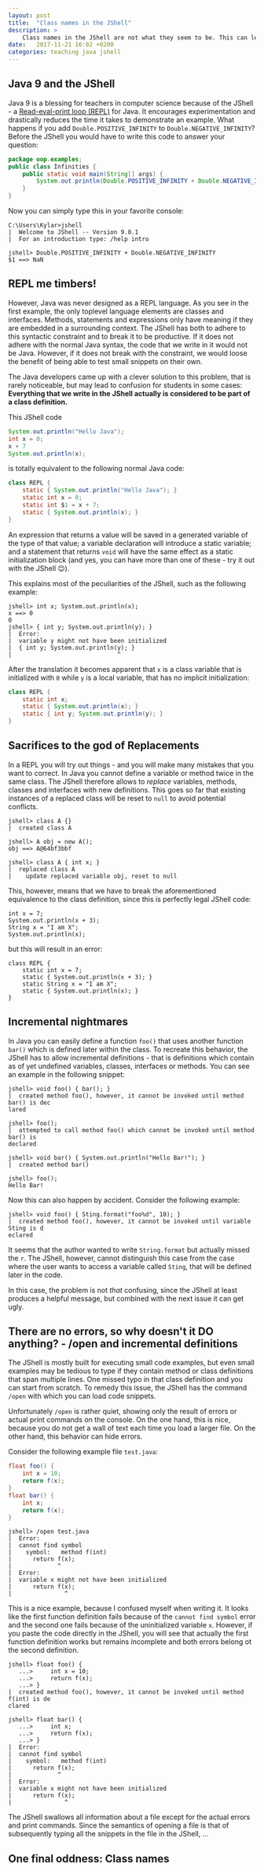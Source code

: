 ```yaml
---
layout: post
title:  "Class names in the JShell"
description: >
    Class names in the JShell are not what they seem to be. This can lead to confusions.
date:   2017-11-21 16:02 +0200
categories: teaching java jshell
---
```


## Java 9 and the JShell

Java 9 is a blessing for teachers in computer science because of the JShell - a [Read-eval-print loop (REPL)](https://en.wikipedia.org/wiki/Read%E2%80%93eval%E2%80%93print_loop) for Java. It encourages experimentation and drastically reduces the time it takes to demonstrate an example. What happens if you add `Double.POSITIVE_INFINITY` to `Double.NEGATIVE_INFINITY`? Before the JShell you would have to write this code to answer your question:

```java
package oop.examples;
public class Infinities {
    public static void main(String[] args) {
        System.out.println(Double.POSITIVE_INFINITY + Double.NEGATIVE_INFINITY);
    }
}
```

Now you can simply type this in your favorite console:

```
C:\Users\Kylar>jshell
|  Welcome to JShell -- Version 9.0.1
|  For an introduction type: /help intro

jshell> Double.POSITIVE_INFINITY + Double.NEGATIVE_INFINITY
$1 ==> NaN
```

## REPL me timbers!

However, Java was never designed as a REPL language.
As you see in the first example, the only toplevel language elements are classes and interfaces.
Methods, statements and expressions only have meaning if they are embedded in a surrounding context.
The JShell has both to adhere to this syntactic constraint and to break it to be productive.
If it does not adhere with the normal Java syntax, the code that we write in it would not be Java.
However, if it does not break with the constraint, we would loose the benefit of being able to test small snippets on their own.

The Java developers came up with a clever solution to this problem, that is rarely noticeable, but may lead to confusion for students in some cases:
**Everything that we write in the JShell actually is considered to be part of a class definition.**

This JShell code

```java
System.out.println("Hello Java");
int x = 0;
x + 7
System.out.println(x);
```

is totally equivalent to the following normal Java code:

```java
class REPL {
    static { System.out.println("Hello Java"); }
    static int x = 0;
    static int $1 = x + 7;
    static { System.out.println(x); }
}
```

An expression that returns a value will be saved in a generated variable of the type of that value; a variable declaration will introduce a static variable; and a statement that returns `void` will have the same effect as a static initialization block (and yes, you can have more than one of these - try it out with the JShell :wink:).

This explains most of the peculiarities of the JShell, such as the following example:

```
jshell> int x; System.out.println(x);
x ==> 0
0
jshell> { int y; System.out.println(y); }
|  Error:
|  variable y might not have been initialized
|  { int y; System.out.println(y); }
|                              ^
```

After the translation it becomes apparent that `x` is a class variable that is initialized with `0` while `y` is a local variable, that has no implicit initialization:

```java
class REPL {
    static int x;
    static { System.out.println(x); }
    static { int y; System.out.println(y); }
}
```

## Sacrifices to the god of Replacements

In a REPL you will try out things - and you will make many mistakes that you want to correct.
In Java you cannot define a variable or method twice in the same class.
The JShell therefore allows to *replace* variables, methods, classes and interfaces with new definitions.
This goes so far that existing instances of a replaced class will be reset to `null` to avoid potential conflicts.

```
jshell> class A {}
|  created class A

jshell> A obj = new A();
obj ==> A@64bf3bbf

jshell> class A { int x; }
|  replaced class A
|    update replaced variable obj, reset to null
```

This, however, means that we have to break the aforementioned equivalence to the class definition, since this is perfectly legal JShell code:

```
int x = 7;
System.out.println(x + 3);
String x = "I am X";
System.out.println(x);
```

but this will result in an error:

```
class REPL {
    static int x = 7;
    static { System.out.println(x + 3); }
    static String x = "I am X";
    static { System.out.println(x); }
}
```

## Incremental nightmares

In Java you can easily define a function `foo()` that uses another function `bar()` which is defined later within the class.
To recreate this behavior, the JShell has to allow incremental definitions - that is definitions which contain as of yet undefined variables, classes, interfaces or methods.
You can see an example in the following snippet:

```
jshell> void foo() { bar(); }
|  created method foo(), however, it cannot be invoked until method bar() is dec
lared

jshell> foo();
|  attempted to call method foo() which cannot be invoked until method bar() is
declared

jshell> void bar() { System.out.println("Hello Bar!"); }
|  created method bar()

jshell> foo();
Hello Bar!
```

Now this can also happen by accident. Consider the following example:

```
jshell> void foo() { Sting.format("foo%d", 10); }
|  created method foo(), however, it cannot be invoked until variable Sting is d
eclared
```

It seems that the author wanted to write `String.format` but actually missed the `r`.
The JShell, however, cannot distinguish this case from the case where the user wants to access a variable called `Sting`, that will be defined later in the code.

In this case, the problem is not *that* confusing, since the JShell at least produces a helpful message, but combined with the next issue it can get ugly.

## There are no errors, so why doesn't it DO anything? - /open and incremental definitions

The JShell is mostly built for executing small code examples, but even small examples may be tedious to type if they contain method or class definitions that span multiple lines.
One missed typo in that class definition and you can start from scratch.
To remedy this issue, the JShell has the command `/open` with which you can load code snippets.

Unfortunately `/open` is rather quiet, showing only the result of errors or actual print commands on the console.
On the one hand, this is nice, because you do not get a wall of text each time you load a larger file.
On the other hand, this behavior can hide errors.

Consider the following example file `test.java`:

```java
float foo() {
    int x = 10;
    return f(x);
}
float bar() {
    int x;
    return f(x);
}
```

```
jshell> /open test.java
|  Error:
|  cannot find symbol
|    symbol:   method f(int)
|      return f(x);
|             ^
|  Error:
|  variable x might not have been initialized
|      return f(x);
|               ^
```

This is a nice example, because I confused myself when writing it.
It looks like the first function definition fails because of the `cannot find symbol` error and the second one fails because of the uninitialized variable `x`.
However, if you paste the code directly in the JShell, you will see that actually the first function definition works but remains incomplete and both errors belong ot the second definition.

```
jshell> float foo() {
   ...>     int x = 10;
   ...>     return f(x);
   ...> }
|  created method foo(), however, it cannot be invoked until method f(int) is de
clared

jshell> float bar() {
   ...>     int x;
   ...>     return f(x);
   ...> }
|  Error:
|  cannot find symbol
|    symbol:   method f(int)
|      return f(x);
|             ^
|  Error:
|  variable x might not have been initialized
|      return f(x);
|               ^
```

The JShell swallows all information about a file except for the actual errors and print commands.
Since the semantics of opening a file is that of subsequently typing all the snippets in the file in the JShell, ...

## One final oddness: Class names